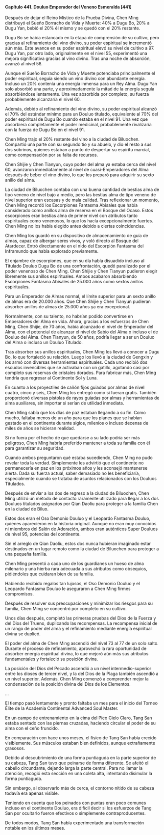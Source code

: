 
#### Capítulo 441. Douluo Emperador del Veneno Esmeralda [441]


Después de dejar el Reino Místico de la Prueba Divina, Chen Ming distribuyó el Sueño Borracho de Vida y Muerte: 40% a Dugu Bo, 20% a Dugu Yan, bebió el 20% él mismo y se quedó con el 20% restante.

Dugu Bo se había estancado en la etapa de comprensión de su cultivo, pero gracias al refinamiento del vino divino, su poder espiritual se incrementó aún más. Este avance en su poder espiritual elevó su nivel de cultivo a 97. Dugu Yan, por otro lado, originalmente en el nivel 55, experimentó una mejora significativa gracias al vino divino. Tras una noche de absorción, avanzó al nivel 58.

Aunque el Sueño Borracho de Vida y Muerte potenciaba principalmente el poder espiritual, seguía siendo un vino divino con abundante energía. Incluso un 20% contenía una energía inmensa para un Rey Alma. Dugu Yan solo absorbió una parte, y aproximadamente la mitad de la energía seguía absorbiéndose lentamente. Una vez absorbida por completo, su fuerza probablemente alcanzaría el nivel 60.

Además, debido al refinamiento del vino divino, su poder espiritual alcanzó el 70% del estándar mínimo para un Douluo titulado, equivalente al 70% del poder espiritual de Dugu Bo cuando estaba en el nivel 91. Una vez que absorbiera completamente el poder medicinal, probablemente rivalizaría con la fuerza de Dugu Bo en el nivel 91.

Chen Ming trajo el 20% restante del vino a la ciudad de Biluochen. Compartió una parte con su segundo tío y su abuelo, y dio el resto a sus dos sobrinos, quienes estaban a punto de despertar su espíritu marcial, como compensación por su falta de recursos.

Chen Shijie y Chen Tianyun, cuyo poder del alma ya estaba cerca del nivel 60, avanzaron inmediatamente al nivel de cuasi-Emperadores del Alma después de beber el vino divino, lo que los preparó para adquirir su sexto anillo del alma.

La ciudad de Biluochen contaba con una buena cantidad de bestias alma de tipo veneno de nivel bajo a medio, pero las bestias alma de tipo veneno de nivel superior eran escasas y de mala calidad. Tras reflexionar un momento, Chen Ming recordó los Escorpiones Fantasma Abisales que había considerado como anillos alma de reserva en el Bosque del Ocaso. Estos escorpiones eran bestias alma de primer nivel con atributos tanto espirituales como venenosos, lo que los hacía excepcionalmente fuertes. Chen Ming no los había elegido antes debido a ciertas coincidencias.

Chen Ming los guardó en su dispositivo de almacenamiento de guía de almas, capaz de albergar seres vivos, y voló directo al Bosque del Atardecer. Entró directamente en el nido del Escorpión Fantasma del Inframundo que había explorado previamente.

El enjambre de escorpiones, que en su día había disuadido incluso al Titulado Douluo Dugu Bo de una confrontación, quedó paralizado por el poder venenoso de Chen Ming. Chen Shijie y Chen Tianyun pudieron elegir libremente sus anillos espirituales. Ambos acabaron absorbiendo Escorpiones Fantasma Abisales de 25.000 años como sextos anillos espirituales.

Para un Emperador de Almas normal, el límite superior para un sexto anillo de almas era de 20.000 años. Que Chen Shijie y Chen Tianyun pudieran absorber anillos de almas de 25.000 años ya era excepcional.

Normalmente, con su talento, no habrían podido convertirse en Emperadores del Alma en vida. Ahora, gracias a los esfuerzos de Chen Ming, Chen Shijie, de 70 años, había alcanzado el nivel de Emperador del Alma, con el potencial de alcanzar el nivel de Sabio del Alma o incluso el de Douluo del Alma. Chen Tianyun, de 50 años, podría llegar a ser un Douluo del Alma o incluso un Douluo Titulado.

Tras absorber sus anillos espirituales, Chen Ming los llevó a conocer a Dugu Bo, lo que fortaleció su relación. Luego los llevó a la ciudad de Gengxin y los armó con diversas herramientas espirituales. Cada uno recibió dos escudos invencibles que se activaban con un gatillo, agotando casi por completo sus reservas de cristales dorados. Para fabricar más, Chen Ming tendría que regresar al Continente Sol y Luna.

En cuanto a los proyectiles de cañón fijos guiados por almas de nivel cuatro, cinco y seis, Chen Ming los entregó como si fueran gratis. También proporcionó diversas pistolas de rayos guiadas por almas y herramientas de alma auxiliares, sin importar si serían de utilidad inmediata.

Chen Ming sabía que los días de paz estaban llegando a su fin. Como mucho, faltaba menos de un año para que los planes que se habían gestado en el continente durante siglos, milenios o incluso decenas de miles de años se hicieran realidad.

Si no fuera por el hecho de que quedarse a su lado podría ser más peligroso, Chen Ming habría preferido mantener a toda su familia con él para garantizar su seguridad.

Cuando ambos preguntaron qué estaba sucediendo, Chen Ming no pudo revelar toda la verdad. Simplemente les advirtió que el continente no permanecería en paz en los próximos años y les aconsejó mantenerse alerta. Dada su fuerza actual, saber demasiado no les beneficiaría, especialmente cuando se trataba de asuntos relacionados con los Douluos Titulados.

Después de enviar a los dos de regreso a la ciudad de Biluochen, Chen Ming utilizó un método de contacto raramente utilizado para llegar a los dos Douluos titulados asignados por Qian Daoliu para proteger a la familia Chen en la ciudad de Biluo.

Estos dos eran el Oso Demonio Douluo y el Leopardo Fantasma Douluo, quienes aparecieron en la historia original. Aunque no eran muy conocidos ni miembros del Salón de Adoración, ambos eran auténticos Super Douluos de nivel 95, potencias del continente.

Sin el arreglo de Qian Daoliu, estos dos nunca hubieran imaginado estar destinados en un lugar remoto como la ciudad de Biluochen para proteger a una pequeña familia.

Chen Ming presentó a cada uno de los guardianes un hueso de alma milenario y una hierba rara adecuada a sus atributos como obsequios, pidiéndoles que cuidaran bien de su familia.

Habiendo recibido regalos tan lujosos, el Oso Demonio Douluo y el Leopardo Fantasma Douluo le aseguraron a Chen Ming firmes compromisos.

Después de resolver sus preocupaciones y minimizar los riesgos para su familia, Chen Ming se concentró por completo en su cultivo.

Unos días después, completó las primeras pruebas del Dios de la Fuerza y del Dios del Trueno, duplicando las recompensas. La recompensa inicial de un rango de poder del alma y el refinamiento mediante energía espiritual divina se duplicó.

El poder del alma de Chen Ming ascendió del nivel 73 al 77 de un solo salto. Durante el proceso de refinamiento, aprovechó la rara oportunidad de absorber energía espiritual divina, lo que mejoró aún más sus atributos fundamentales y fortaleció su posición divina.

La posición del Dios del Pecado ascendió a un nivel intermedio-superior entre los dioses de tercer nivel, y la del Dios de la Plaga también ascendió a un nivel superior. Además, Chen Ming comenzó a comprender mejor la condensación de la posición divina del Dios de los Elementos.

...

El tiempo pasó lentamente y pronto faltaba un mes para el inicio del Torneo Élite de la Academia Continental Advanced Soul Master.

En un campo de entrenamiento en la cima del Pico Cielo Claro, Tang San estaba sentado con las piernas cruzadas, haciendo circular el poder de su alma con el ceño fruncido.

En comparación con hace unos meses, el físico de Tang San había crecido visiblemente. Sus músculos estaban bien definidos, aunque extrañamente grasosos.

Debido al descubrimiento de una forma puntiaguda en la parte superior de su cabeza, Tang San tuvo que peinarse de forma diferente. Se afeitó el cabello circundante, dejando larga la parte central. Para no llamar la atención, recogió esta sección en una coleta alta, intentando disimular la forma puntiaguda.

Sin embargo, al observarlo más de cerca, el contorno nítido de su cabeza todavía era apenas visible.

Teniendo en cuenta que los peinados con puntas eran poco comunes incluso en el continente Douluo, era difícil decir si los esfuerzos de Tang San por ocultarlo fueron efectivos o simplemente contraproducentes.

De todos modos, Tang San había experimentado una transformación notable en los últimos meses.
